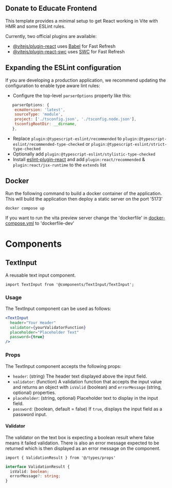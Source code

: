 ## Donate to Educate Frontend

This template provides a minimal setup to get React working in Vite with HMR and some ESLint rules.

Currently, two official plugins are available:

- [@vitejs/plugin-react](https://github.com/vitejs/vite-plugin-react/blob/main/packages/plugin-react/README.md) uses [Babel](https://babeljs.io/) for Fast Refresh
- [@vitejs/plugin-react-swc](https://github.com/vitejs/vite-plugin-react-swc) uses [SWC](https://swc.rs/) for Fast Refresh

## Expanding the ESLint configuration

If you are developing a production application, we recommend updating the configuration to enable type aware lint rules:

- Configure the top-level `parserOptions` property like this:

```js
   parserOptions: {
    ecmaVersion: 'latest',
    sourceType: 'module',
    project: ['./tsconfig.json', './tsconfig.node.json'],
    tsconfigRootDir: __dirname,
   },
```

- Replace `plugin:@typescript-eslint/recommended` to `plugin:@typescript-eslint/recommended-type-checked` or `plugin:@typescript-eslint/strict-type-checked`
- Optionally add `plugin:@typescript-eslint/stylistic-type-checked`
- Install [eslint-plugin-react](https://github.com/jsx-eslint/eslint-plugin-react) and add `plugin:react/recommended` & `plugin:react/jsx-runtime` to the `extends` list

## Docker

Run the following command to build a docker container of the application. This will build the application then deploy a static server on the port '5173'

```cli
docker compose up
```

If you want to run the vita preview server change the 'dockerfile' in [docker-compose.yml](./docker-compose.yml) to 'dockerfile-dev'

# Components

## TextInput

A reusable text input component.

```tsx
import TextInput from '@components/TextInput/TextInput';
```

### Usage

The TextInput component can be used as follows:

```jsx
<TextInput 
  header="Your Header"
  validator={yourValidatorFunction}
  placeholder="Placeholder Text"
  password={true}
/>
```

### Props

The TextInput component accepts the following props:

- `header`: (string) The header text displayed above the input field.
- `validator`: (function) A validation function that accepts the input value and returns an object with `isValid` (boolean) and `errorMessage` (string, optional) properties.
- `placeholder`: (string, optional) Placeholder text to display in the input field.
- `password`: (boolean, default = false) If `true`, displays the input field as a password input.

#### Validator

The validator on the text box is expecting a boolean result where false means it failed validation. There is also an error message expected to be returned which is then displayed as an error message on the component.

```tsx
import { ValidationResult } from '@/types/props'
```

```ts
interface ValidationResult {
  isValid: boolean;
  errorMessage?: string;
}
```